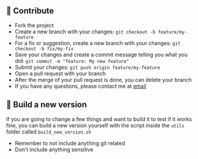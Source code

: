 ## 🤝 Contribute

- Fork the project
- Create a new branch with your changes: `git checkout -b feature/my-feature`
- For a fix or suggestion, create a new branch with your changes: `git checkout -b fix/my-fix`
- Save your changes and create a commit message telling you what you did: `git commit -m "feature: My new feature"`
- Submit your changes: `git push origin feature/my-feature`
- Open a pull request with your branch
- After the merge of your pull request is done, you can delete your branch
- If you have any questions, please contact me at [email](mailto:contacto@jonathan.com.ar)

## 📝 Build a new version

If you are going to change a few things and want to build it to test if it works fine, you can build a new version yourself with the script inside the `utils` folder called `build_new_version.sh`

- Remember to not include anything git related
- Don't include anything sensitive
